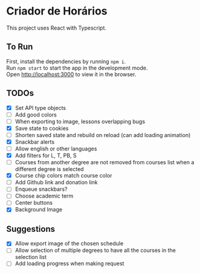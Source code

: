 # Criador de Horários

This project uses React with Typescript.

## To Run

First, install the dependencies by running `npm i`.\
Run `npm start` to start the app in the development mode.\
Open [http://localhost:3000](http://localhost:3000) to view it in the browser.

## TODOs

- [x] Set API type objects
- [ ] Add good colors
- [ ] When exporting to image, lessons overlapping bugs
- [X] Save state to cookies
- [ ] Shorten saved state and rebuild on reload (can add loading animation)
- [X] Snackbar alerts
- [ ] Allow english or other languages
- [X] Add filters for L, T, PB, S
- [ ] Courses from another degree are not removed from courses list when a different degree is selected
- [X] Course chip colors match course color
- [ ] Add Github link and donation link
- [ ] Enqueue snackbars?
- [ ] Choose academic term
- [ ] Center buttons
- [X] Background Image

## Suggestions

- [X] Allow export image of the chosen schedule
- [ ] Allow selection of multiple degrees to have all the courses in the selection list
- [ ] Add loading progress when making request